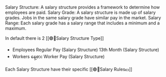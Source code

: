 Salary Structure: A salary structure provides a framework to determine how employees are paid. Salary Grade: A salary structure is made up of salary grades. Jobs in the same salary grade have similar pay in the market. Salary Range: Each salary grade has a salary range that includes a minimum and a maximum.

In default there is 2 [[🟣👥Salary Structure Type]]
- Employees 
	Regular Pay (Salary Structure)
	13th Month (Salary Structure)
- Workers နေ့စား
	Worker Pay (Salary Structure)

Each Salary Structure have their specific [[🟣👥Salary Rules💵]]	